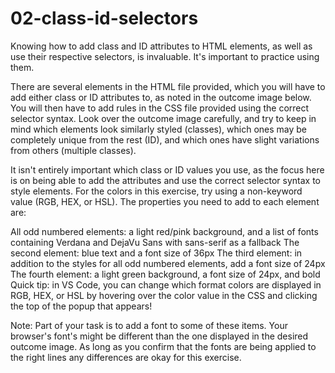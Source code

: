 # 02-class-id-selectors

Knowing how to add class and ID attributes to HTML elements, as well as use their respective selectors, is invaluable. It's important to practice using them.

There are several elements in the HTML file provided, which you will have to add either class or ID attributes to, as noted in the outcome image below. You will then have to add rules in the CSS file provided using the correct selector syntax. Look over the outcome image carefully, and try to keep in mind which elements look similarly styled (classes), which ones may be completely unique from the rest (ID), and which ones have slight variations from others (multiple classes).

It isn't entirely important which class or ID values you use, as the focus here is on being able to add the attributes and use the correct selector syntax to style elements. For the colors in this exercise, try using a non-keyword value (RGB, HEX, or HSL). The properties you need to add to each element are:

All odd numbered elements: a light red/pink background, and a list of fonts containing Verdana and DejaVu Sans with sans-serif as a fallback
The second element: blue text and a font size of 36px
The third element: in addition to the styles for all odd numbered elements, add a font size of 24px
The fourth element: a light green background, a font size of 24px, and bold
Quick tip: in VS Code, you can change which format colors are displayed in RGB, HEX, or HSL by hovering over the color value in the CSS and clicking the top of the popup that appears!

Note:
Part of your task is to add a font to some of these items. Your browser's font's might be different than the one displayed in the desired outcome image. As long as you confirm that the fonts are being applied to the right lines any differences are okay for this exercise.

